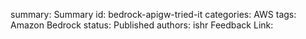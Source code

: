 summary: Summary
id: bedrock-apigw-tried-it
categories: AWS
tags: Amazon Bedrock
status: Published
authors: ishr
Feedback Link: 

